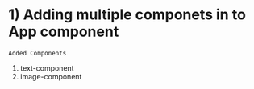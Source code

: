 # 1) Adding multiple componets in to App component
    Added Components
1) text-component
2) image-component
